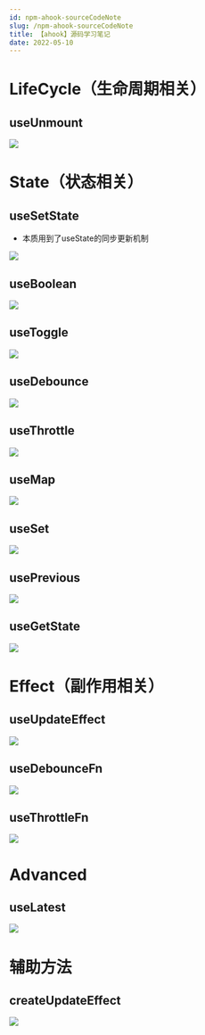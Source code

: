 ```yaml
---
id: npm-ahook-sourceCodeNote
slug: /npm-ahook-sourceCodeNote
title: 【ahook】源码学习笔记
date: 2022-05-10
---
```

# LifeCycle（生命周期相关）

## useUnmount

![](https://gitee.com/lao-jiawei/photo-gallery/raw/master/images/ahook/useUnmount.jfif)

# State（状态相关）

## useSetState

* 本质用到了useState的同步更新机制

![](https://gitee.com/lao-jiawei/photo-gallery/raw/master/images/useSetState.jfif)

## useBoolean

![](https://gitee.com/lao-jiawei/photo-gallery/raw/master/images/loadash/useBoolean.jfif)

## useToggle

![](https://gitee.com/lao-jiawei/photo-gallery/raw/master/images/useToggle.jfif)

## useDebounce

![](https://gitee.com/lao-jiawei/photo-gallery/raw/master/images/ahook/useDebounce.jfif)

## useThrottle

![](https://gitee.com/lao-jiawei/photo-gallery/raw/master/images/ahook/useThrottle.jfif)

## useMap

![](https://gitee.com/lao-jiawei/photo-gallery/raw/master/images/ahook/useMap.jfif)

## useSet

![](https://gitee.com/lao-jiawei/photo-gallery/raw/master/images/ahook/useSet.jfif)

## usePrevious

![](https://gitee.com/lao-jiawei/photo-gallery/raw/master/images/ahook/usePrevious.jfif)

## useGetState

![](https://gitee.com/lao-jiawei/photo-gallery/raw/master/images/ahook/useGetState.jfif)



# Effect（副作用相关）

## useUpdateEffect

![](https://gitee.com/lao-jiawei/photo-gallery/raw/master/images/ahook/useUpdateEffect.jfif)

## useDebounceFn

![](https://gitee.com/lao-jiawei/photo-gallery/raw/master/images/ahook/useDebounceFn.jfif)

## useThrottleFn

![](https://gitee.com/lao-jiawei/photo-gallery/raw/master/images/ahook/useThrottleFn.jfif)

# Advanced

## useLatest

![](https://gitee.com/lao-jiawei/photo-gallery/raw/master/images/ahook/useLatest.jfif)



# 辅助方法

## createUpdateEffect

![](https://gitee.com/lao-jiawei/photo-gallery/raw/master/images/loadash/createUpdateEffect.jfif)

